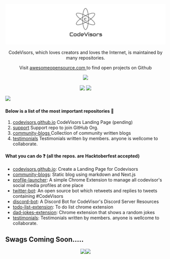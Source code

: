 <p align="center"><a href="https://codevisors.github.io"><img src="https://github.com/CodeVisors/.github/blob/main/assets/1620011289961.jpg"></a></p>

<p align="center">CodeVisors, which loves creators and loves the Internet, is maintained by many repositories.</p>
<p align="center">Visit <a href="https://awesomeopensource.com">awesomeopensource.com </a>to find open projects on Github</p>

<p align="center">
  <img src="https://readme-typing-svg.herokuapp.com?lines=Welcome+to+CodeVisors+GitHub+Org.;Let's+Support+each+other;Start+Contributing+now"></a>
</p>

<p align="center">
  <a href="https://codevisors.github.io"><img src="https://img.shields.io/website?label=codevisors.github.io&style=for-the-badge&url=https%3A%2F%2Fcodestackr.com"></a>
  <a href="https://twitter.com/intent/follow?original_referer=https%3A%2F%2Fgithub.com%2FcodeSTACKr&screen_name=ankushsgandhi"><img src="https://img.shields.io/twitter/follow/ankushsgandhi?color=1DA1F2&logo=twitter&style=for-the-badge"></a>
</p>

<img src="https://user-images.githubusercontent.com/73097560/115834477-dbab4500-a447-11eb-908a-139a6edaec5c.gif">

#### Below is a list of the most important repositories 📙
1) <a href="https://github.com/CodeVisors/codevisors.github.io">codevisors.github.io</a> CodeVisors Landing Page (pending)
2) <a href="https://github.com/CodeVisors/support">support</a> Support repo to join GitHub Org.
3) <a href="https://github.com/CodeVisors/community-blogs">community-blogs </a> Collection of community written blogs
4) <a href="https://github.com/CodeVisors/testimonials">testimonials</a> Testimonials written by members. anyone is wellcome to collaborate.

#### What you can do ❓ (all the repos. are Hacktoberfest accepted)
- [codevisors.github.io](https://codevisors.github.io): Create a Landing Page for Codevisors
- [community-blogs](https://github.com/CodeVisors/community-blogs): Static blog using markdown and Next.js 
- [profile-launcher](https://github.com/CodeVisors/codevisor-profile-launcher): A simple Chrome Extension to manage all codevisor's social media profiles at one place
- [twitter-bot](https://github.com/CodeVisors/codevisor-twitter-bot): An open source bot which retweets and replies to tweets containing #CodeVisors
- [discord-bot](https://github.com/CodeVisors/codevisor-discord-bot): A Discord Bot for CodeVisor's Discord Server Resources
- [todo-list-extension](https://github.com/CodeVisors/todo-list-extension): To do list chrome extension
- [dad-jokes-extension](https://github.com/CodeVisors/dad-jokes-extension): Chrome extension that shows a random jokes
- [testimonials](https://github.com/CodeVisors/testimonials): Testimonials written by members. anyone is wellcome to collaborate.

## Swags Coming Soon.....
<p align="center">
<img src="https://user-images.githubusercontent.com/55637484/133582687-d07cf407-67fb-45a8-bddb-f8191b1a276a.jpg" width="400"/><img src="https://user-images.githubusercontent.com/55637484/133582703-aaee89c1-74c2-481c-8fff-c1655a1448f1.jpg" width="400"/></p>
